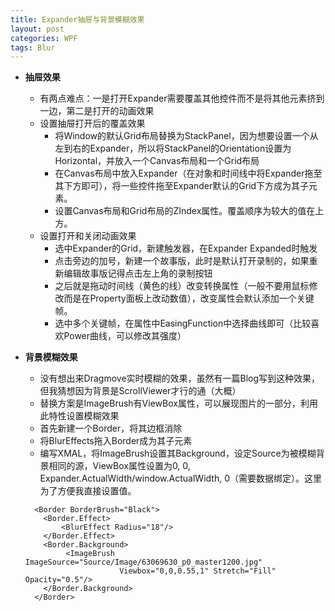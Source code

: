 ```yaml
---
title: Expander抽屉与背景模糊效果
layout: post
categories: WPF
tags: Blur
---
```

- __抽屉效果__
    - 有两点难点：一是打开Expander需要覆盖其他控件而不是将其他元素挤到一边，第二是打开的动画效果
    - 设置抽屉打开后的覆盖效果
        - 将Window的默认Grid布局替换为StackPanel，因为想要设置一个从左到右的Expander，所以将StackPanel的Orientation设置为Horizontal，并放入一个Canvas布局和一个Grid布局
        - 在Canvas布局中放入Expander（在对象和时间线中将Expander拖至其下方即可），将一些控件拖至Expander默认的Grid下方成为其子元素。
        - 设置Canvas布局和Grid布局的ZIndex属性。覆盖顺序为较大的值在上方。
    - 设置打开和关闭动画效果
        - 选中Expander的Grid，新建触发器，在Expander Expanded时触发
        - 点击旁边的加号，新建一个故事版，此时是默认打开录制的，如果重新编辑故事版记得点击左上角的录制按钮
        - 之后就是拖动时间线（黄色的线）改变转换属性（一般不要用鼠标修改而是在Property面板上改动数值），改变属性会默认添加一个关键帧。
        - 选中多个关键帧，在属性中EasingFunction中选择曲线即可（比较喜欢Power曲线，可以修改其强度）

- __背景模糊效果__
    - 没有想出来Dragmove实时模糊的效果，虽然有一篇Blog写到这种效果，但我猜想因为背景是ScrollViewer才行的通（大概）
    - 替换方案是ImageBrush有ViewBox属性，可以展现图片的一部分，利用此特性设置模糊效果
    - 首先新建一个Border，将其边框消除
    - 将BlurEffects拖入Border成为其子元素
    - 编写XMAL，将ImageBrush设置其Background，设定Source为被模糊背景相同的源，ViewBox属性设置为0, 0, Expander.ActualWidth/window.ActualWidth, 0（需要数据绑定）。这里为了方便我直接设置值。
    ```
      <Border BorderBrush="Black">
        <Border.Effect>
            <BlurEffect Radius="18"/>
        </Border.Effect>
        <Border.Background>
             <ImageBrush ImageSource="Source/Image/63069630_p0_master1200.jpg" 
                         Viewbox="0,0,0.55,1" Stretch="Fill" Opacity="0.5"/>
        </Border.Background>
      </Border>
    ```